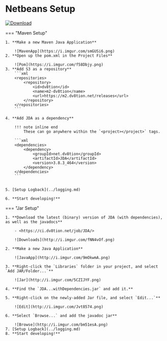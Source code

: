 # Netbeans Setup

[ ![Download](https://shields.io/maven-metadata/v?metadataUrl=https%3A%2F%2Fm2.dv8tion.net%2Freleases%2Fnet%2Fdv8tion%2FJDA%2Fmaven-metadata.xml&color=informational&label=Download&style=for-the-badge) ](https://ci.dv8tion.net/job/JDA/lastSuccessfulBuild/)

=== "Maven Setup"

    1. **Make a new Maven Java Application**
        
        ![MavenApp](https://i.imgur.com/smGUSi6.png)
    2. **Open up the pom.xml in the Project Files**
        
        ![Pom](https://i.imgur.com/f58Dbjy.png)
    3. **Add S3 as a repository**
        ```xml
        <repositories>
            <repository>
                <id>dv8tion</id>
                <name>m2-dv8tion</name>
                <url>https://m2.dv8tion.net/releases</url>
            </repository>
        </repositories>
        ```

    4. **Add JDA as a dependency**

        !!! note inline end
            These can go anywhere within the `<project></project>` tags.

        ```xml
        <dependencies>
            <dependency>
                <groupId>net.dv8tion</groupId>
                <artifactId>JDA</artifactId>
                <version>3.8.3_464</version>
            </dependency>
        </dependencies>
        ```
        

    5. [Setup Logback](../logging.md)

    6. **Start developing!**

=== "Jar Setup"

    1. **Download the latest (binary) version of JDA (with dependencies), as well as the javadocs**
        
        - <https://ci.dv8tion.net/job/JDA/>
        
        ![Downloads](http://i.imgur.com/fNN4vOf.png)

    2. **Make a new Java Application**
        
        ![JavaApp](http://i.imgur.com/9mOkwmA.png)

    3. **Right-click the `Libraries` folder in your project, and select `Add JAR/Folder...`**
        
        ![Jar](http://i.imgur.com/5CZIJYF.png)

    4. **Find the `JDA...withDependencies.jar` and add it.**

    5. **Right-click on the newly-added Jar file, and select `Edit...`**
        
        ![Edit](http://i.imgur.com/Jvt8574.png)

    6. **Select `Browse...` and add the javadoc jar**
        
        ![Browse](http://i.imgur.com/bm51esA.png)
    7. [Setup Logback](../logging.md)
    8. **Start developing!**
